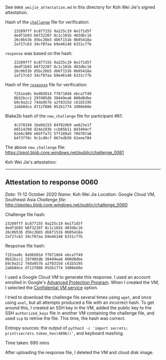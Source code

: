 See `0060_weijie_attestation.md` in this directory for Koh Wei Jie's signed attestation.

Hash of the [`challenge`](https://ppot.blob.core.windows.net/public/challenge_0060) file for verification:

```
	23289fff bc877155 9a225c19 6e1f1d5f
	dedf1b93 b6f32207 8c1c101b 403dbc16
	26c0b53b d5bc26b5 db6f1516 0b05418a
	2af27c63 34cf07aa b9e46148 6331c77b
```

`response` was based on the hash:

```
	23289fff bc877155 9a225c19 6e1f1d5f
	dedf1b93 b6f32207 8c1c101b 403dbc16
	26c0b53b d5bc26b5 db6f1516 0b05418a
	2af27c63 34cf07aa b9e46148 6331c77b
```

Hash of the [`response`](https://ppot.blob.core.windows.net/public/response_0060_weijie) file for verification:

```
	f251ea0c 0a9b5014 ff6710d4 ebca7f49
	0b52bcc1 297405db 30449ea6 800d8dbe
	b9c9a2c2 74da957b a2f8315d c61b5195
	2abb8dce d712f886 052b1774 3d00e60e
```

Blake2b hash of the `new_challenge` file for participant #61:

```
	4c378194 1beb6155 84f824b9 ae623e1f
	66514298 d24e293b ccb85b11 8d3404cf
	62e6c989 e6bffa72 5ff289a5 70d707a8
	b4f3ff8c 9c1cd6cf 867edb50 62eee784
```

The above `new_challenge` file: https://ppot.blob.core.windows.net/public/challenge_0061

Koh Wei Jie's attestation:
***
Attestation to response 0060
----------------------------

*Date*: 11-12 October 2020
*Name*: Koh Wei Jie
*Location*: Google Cloud VM, Southeast Asia
*Challenge file*: http://ppoteu.blob.core.windows.net/public/challenge_0060

Challenge file hash:

```
23289fff bc877155 9a225c19 6e1f1d5f
dedf1b93 b6f32207 8c1c101b 403dbc16
26c0b53b d5bc26b5 db6f1516 0b05418a
2af27c63 34cf07aa b9e46148 6331c77b
```

Response file hash:

```
f251ea0c 0a9b5014 ff6710d4 ebca7f49
0b52bcc1 297405db 30449ea6 800d8dbe
b9c9a2c2 74da957b a2f8315d c61b5195
2abb8dce d712f886 052b1774 3d00e60e
```

I used a Google Cloud VM to generate this response. I used an account enrolled
in Google's [Advanced Protection
Program](https://landing.google.com/advancedprotection/). When I created the
VM, I selected the [Confidential VM
service](https://cloud.google.com/confidential-computing) option.

I tried to download the challenge file several times using `wget`, and once
using `axel`, but all attempts produced a file with an incorrect hash. To get
around this, I created an SSH key in the VM, added the public key to the SSH
`authorized_keys` file in another VM containing the challenge file, and used
`scp` to retrive the file. This time, the hash was correct.

Entropy sources: the output of `python3 -c 'import secrets;
print(secrets.token_hex(4096))'`, and keyboard mashing.

Time taken: 690 mins

After uploading the response file, I deleted the VM and cloud disk image.
